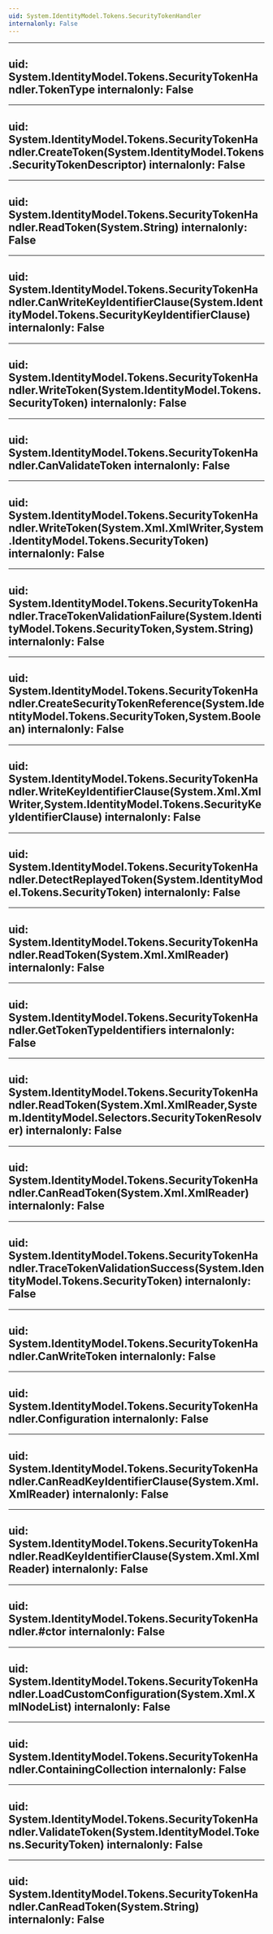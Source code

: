 ```yaml
---
uid: System.IdentityModel.Tokens.SecurityTokenHandler
internalonly: False
---
```


---
uid: System.IdentityModel.Tokens.SecurityTokenHandler.TokenType
internalonly: False
---

---
uid: System.IdentityModel.Tokens.SecurityTokenHandler.CreateToken(System.IdentityModel.Tokens.SecurityTokenDescriptor)
internalonly: False
---

---
uid: System.IdentityModel.Tokens.SecurityTokenHandler.ReadToken(System.String)
internalonly: False
---

---
uid: System.IdentityModel.Tokens.SecurityTokenHandler.CanWriteKeyIdentifierClause(System.IdentityModel.Tokens.SecurityKeyIdentifierClause)
internalonly: False
---

---
uid: System.IdentityModel.Tokens.SecurityTokenHandler.WriteToken(System.IdentityModel.Tokens.SecurityToken)
internalonly: False
---

---
uid: System.IdentityModel.Tokens.SecurityTokenHandler.CanValidateToken
internalonly: False
---

---
uid: System.IdentityModel.Tokens.SecurityTokenHandler.WriteToken(System.Xml.XmlWriter,System.IdentityModel.Tokens.SecurityToken)
internalonly: False
---

---
uid: System.IdentityModel.Tokens.SecurityTokenHandler.TraceTokenValidationFailure(System.IdentityModel.Tokens.SecurityToken,System.String)
internalonly: False
---

---
uid: System.IdentityModel.Tokens.SecurityTokenHandler.CreateSecurityTokenReference(System.IdentityModel.Tokens.SecurityToken,System.Boolean)
internalonly: False
---

---
uid: System.IdentityModel.Tokens.SecurityTokenHandler.WriteKeyIdentifierClause(System.Xml.XmlWriter,System.IdentityModel.Tokens.SecurityKeyIdentifierClause)
internalonly: False
---

---
uid: System.IdentityModel.Tokens.SecurityTokenHandler.DetectReplayedToken(System.IdentityModel.Tokens.SecurityToken)
internalonly: False
---

---
uid: System.IdentityModel.Tokens.SecurityTokenHandler.ReadToken(System.Xml.XmlReader)
internalonly: False
---

---
uid: System.IdentityModel.Tokens.SecurityTokenHandler.GetTokenTypeIdentifiers
internalonly: False
---

---
uid: System.IdentityModel.Tokens.SecurityTokenHandler.ReadToken(System.Xml.XmlReader,System.IdentityModel.Selectors.SecurityTokenResolver)
internalonly: False
---

---
uid: System.IdentityModel.Tokens.SecurityTokenHandler.CanReadToken(System.Xml.XmlReader)
internalonly: False
---

---
uid: System.IdentityModel.Tokens.SecurityTokenHandler.TraceTokenValidationSuccess(System.IdentityModel.Tokens.SecurityToken)
internalonly: False
---

---
uid: System.IdentityModel.Tokens.SecurityTokenHandler.CanWriteToken
internalonly: False
---

---
uid: System.IdentityModel.Tokens.SecurityTokenHandler.Configuration
internalonly: False
---

---
uid: System.IdentityModel.Tokens.SecurityTokenHandler.CanReadKeyIdentifierClause(System.Xml.XmlReader)
internalonly: False
---

---
uid: System.IdentityModel.Tokens.SecurityTokenHandler.ReadKeyIdentifierClause(System.Xml.XmlReader)
internalonly: False
---

---
uid: System.IdentityModel.Tokens.SecurityTokenHandler.#ctor
internalonly: False
---

---
uid: System.IdentityModel.Tokens.SecurityTokenHandler.LoadCustomConfiguration(System.Xml.XmlNodeList)
internalonly: False
---

---
uid: System.IdentityModel.Tokens.SecurityTokenHandler.ContainingCollection
internalonly: False
---

---
uid: System.IdentityModel.Tokens.SecurityTokenHandler.ValidateToken(System.IdentityModel.Tokens.SecurityToken)
internalonly: False
---

---
uid: System.IdentityModel.Tokens.SecurityTokenHandler.CanReadToken(System.String)
internalonly: False
---
